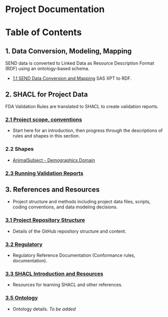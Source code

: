 
Project Documentation
=====================

# Table of Contents

## 1. Data Conversion, Modeling, Mapping

SEND data is converted to Linked Data as Resource Description Format (RDF) using an ontology-based schema.

* [1.1 SEND Data Conversion and Mapping](DataConversion.md)  SAS XPT to RDF.

## 2. SHACL for Project Data

FDA Validation Rules are translated to SHACL to create validation reports. 

### [2.1 Project scope, conventions](SHACL-Scope.md)

* Start here for an introduction, then progress through the descriptions of rules and shapes in this section.

### 2.2 Shapes

* [AnimalSubject - Demographics Domain](SHACL-AnimalSubject-Details.md)

### [2.3 Running Validation Reports](SHACL-RunValReport.md)


## 3. References and Resources

* Project structure and methods including project data files, scripts, coding conventions, and data modeling decisions.

### [3.1 Project Repository Structure](Repository-Ref.md)

* Details of the GitHub repository structure and content.

### [3.2 Regulatory](Regulatory-Ref.md)

* Regulatory Reference Documentation (Conformance rules, documentation).

### [3.3 SHACL Introduction and Resources](SHACL-Intro.md)

* Resources for learning SHACL and other references.

### [3.5 Ontology](Ontology-Ref.md)

* Ontology details.  *To be added*

